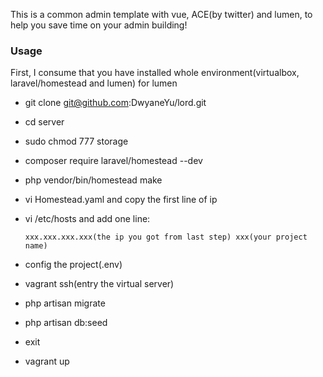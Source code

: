 This is a common admin template with vue, ACE(by twitter) and lumen, to help you save time on your admin building!
### Usage
First, I consume that you have installed whole environment(virtualbox, laravel/homestead and lumen) for lumen
* git clone git@github.com:DwyaneYu/lord.git
* cd server
* sudo chmod 777 storage
* composer require laravel/homestead --dev
* php vendor/bin/homestead make
* vi Homestead.yaml and copy the first line of ip
* vi /etc/hosts and add one line:

      xxx.xxx.xxx.xxx(the ip you got from last step) xxx(your project name)  
* config the project(.env)   
* vagrant ssh(entry the virtual server)
* php artisan migrate
* php artisan db:seed
* exit
* vagrant up
